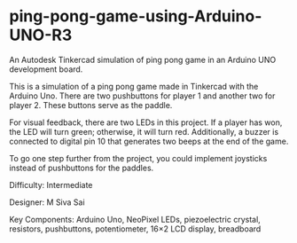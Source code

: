 # ping-pong-game-using-Arduino-UNO-R3
An Autodesk Tinkercad simulation of ping pong game in an Arduino UNO development board.

This is a simulation of a ping pong game made in Tinkercad with the Arduino Uno. There are two pushbuttons for player 1 and another two for player 2. These buttons serve as the paddle.

For visual feedback, there are two LEDs in this project. If a player has won, the LED will turn green; otherwise, it will turn red. Additionally, a buzzer is connected to digital pin 10 that generates two beeps at the end of the game.

To go one step further from the project, you could implement joysticks instead of pushbuttons for the paddles.

Difficulty: Intermediate

Designer: M Siva Sai

Key Components: Arduino Uno, NeoPixel LEDs, piezoelectric crystal, resistors, pushbuttons, potentiometer, 16×2 LCD display, breadboard
